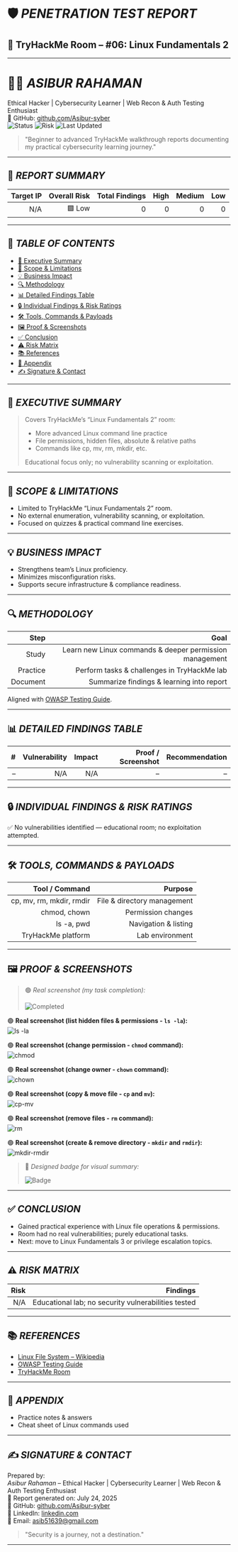 # 🛡 *PENETRATION TEST REPORT*  
## 🔐 TryHackMe Room – #06: Linux Fundamentals 2

---

# 🧑‍💻 *ASIBUR RAHAMAN*  
Ethical Hacker | Cybersecurity Learner | Web Recon & Auth Testing Enthusiast  
🔗 GitHub: [github.com/Asibur-syber](https://github.com/Asibur-syber)  
![Status](https://img.shields.io/badge/Status-Completed-brightgreen)
![Risk](https://img.shields.io/badge/Overall_Risk-Low-green)
![Last Updated](https://img.shields.io/badge/Last_Update-July_24,_2025-blue)

> "Beginner to advanced TryHackMe walkthrough reports documenting my practical cybersecurity learning journey."

---

## 📌 *REPORT SUMMARY*
| Target IP | Overall Risk | Total Findings | High | Medium | Low |
|--:|--:|--:|--:|--:|--:|
| N/A | 🟩 Low | 0 | 0 | 0 | 0 |

---

## 📑 *TABLE OF CONTENTS*
- [🧠 Executive Summary](#-executive-summary)
- [📜 Scope & Limitations](#-scope--limitations)
- [💡 Business Impact](#-business-impact)
- [🔍 Methodology](#-methodology)
- [📊 Detailed Findings Table](#-detailed-findings-table)
- [🔒 Individual Findings & Risk Ratings](#-individual-findings--risk-ratings)
- [🛠 Tools, Commands & Payloads](#-tools-commands--payloads)
- [🖼 Proof & Screenshots](#-proof--screenshots)
- [✅ Conclusion](#-conclusion)
- [⚠ Risk Matrix](#-risk-matrix)
- [📚 References](#-references)
- [📎 Appendix](#-appendix)
- [✍ Signature & Contact](#-signature--contact)

---

## 🧠 *EXECUTIVE SUMMARY*
> Covers TryHackMe’s “Linux Fundamentals 2” room:
> - More advanced Linux command line practice
> - File permissions, hidden files, absolute & relative paths
> - Commands like cp, mv, rm, mkdir, etc.
>
> Educational focus only; no vulnerability scanning or exploitation.

---

## 📜 *SCOPE & LIMITATIONS*
- Limited to TryHackMe “Linux Fundamentals 2” room.
- No external enumeration, vulnerability scanning, or exploitation.
- Focused on quizzes & practical command line exercises.

---

## 💡 *BUSINESS IMPACT*
- Strengthens team’s Linux proficiency.
- Minimizes misconfiguration risks.
- Supports secure infrastructure & compliance readiness.

---

## 🔍 *METHODOLOGY*
| Step | Goal |
|--:|--:|
| Study | Learn new Linux commands & deeper permission management |
| Practice | Perform tasks & challenges in TryHackMe lab |
| Document | Summarize findings & learning into report |

Aligned with [OWASP Testing Guide](https://owasp.org/www-project-web-security-testing-guide/).

---

## 📊 *DETAILED FINDINGS TABLE*
| # | Vulnerability | Impact | Proof / Screenshot | Recommendation |
|--:|--:|--:|--:|--:|
| – | N/A | N/A | – | – |

---

## 🔒 *INDIVIDUAL FINDINGS & RISK RATINGS*
✅ No vulnerabilities identified — educational room; no exploitation attempted.

---

## 🛠 *TOOLS, COMMANDS & PAYLOADS*
| Tool / Command | Purpose |
|--:|--:|
| cp, mv, rm, mkdir, rmdir | File & directory management |
| chmod, chown | Permission changes |
| ls -a, pwd | Navigation & listing |
| TryHackMe platform | Lab environment |

---

## 🖼 *PROOF & SCREENSHOTS*

> 🟢 *Real screenshot (my task completion):*
>
> ![Completed](https://i.imgur.com/yWws979.jpeg)

🟢 **Real screenshot (list hidden files & permissions - `ls -la`):**  
![ls -la](https://i.imgur.com/dxcBxK0.jpeg)

🟢 **Real screenshot (change permission - `chmod` command):**  
![chmod](https://i.imgur.com/bs9BTos.jpeg)

🟢 **Real screenshot (change owner - `chown` command):**  
![chown](https://i.imgur.com/cqQzgse.jpeg)

🟢 **Real screenshot (copy & move file - `cp` and `mv`):**  
![cp-mv](https://i.imgur.com/aLIbcnR.jpeg)

🟢 **Real screenshot (remove files - `rm` command):**  
![rm](https://i.imgur.com/LvgvRPH.jpeg)

🟢 **Real screenshot (create & remove directory - `mkdir` and `rmdir`):**  
![mkdir-rmdir](https://i.imgur.com/f9eqZp0.jpeg)

> 🎨 *Designed badge for visual summary:*
>
> ![Badge](https://i.imgur.com/gaNSeMg.jpeg)

---

## ✅ *CONCLUSION*
- Gained practical experience with Linux file operations & permissions.
- Room had no real vulnerabilities; purely educational tasks.
- Next: move to Linux Fundamentals 3 or privilege escalation topics.

---

## ⚠ *RISK MATRIX*
| Risk | Findings |
|--:|--:|
| N/A | Educational lab; no security vulnerabilities tested |

---

## 📚 *REFERENCES*
- [Linux File System – Wikipedia](https://en.wikipedia.org/wiki/Filesystem_Hierarchy_Standard)
- [OWASP Testing Guide](https://owasp.org/www-project-web-security-testing-guide/)
- [TryHackMe Room](https://tryhackme.com/room/linuxfundamentals2)

---

## 📎 *APPENDIX*
- Practice notes & answers
- Cheat sheet of Linux commands used

---

## ✍ *SIGNATURE & CONTACT*
Prepared by:  
*Asibur Rahaman* – Ethical Hacker | Cybersecurity Learner | Web Recon & Auth Testing Enthusiast  
📅 Report generated on: July 24, 2025  
🔗 GitHub: [github.com/Asibur-syber](https://github.com/Asibur-syber)  
🔗 LinkedIn: [linkedin.com](https://www.linkedin.com/)  
📧 Email: asib51639@gmail.com

> "Security is a journey, not a destination."

---
